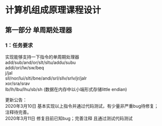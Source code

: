 # 计算机组成原理课程设计
## 第一部分 单周期处理器
### 1：任务要求
实现能够支持一下指令的单周期处理器</br>
add/sub/and/or/slt/sltu/addu/subu</br>
addi/ori/lw/sw/beq</br>
j/jal</br>
sll/nor/lui/slti/bne/andi/srl/sllv/srlv/jr/jalr</br>
xor/sra/srav</br>
lb/lh/lbu/lhu/sb/sh (数据在内存中以小端形式存储little endian)</br>

更新公告：</br>
2020年3月10日 基本实现以上指令并通过代码测试，有少量非严重bug待修复；注释待完善。</br>
2020年3月11日 修复目前已知bug；完善注释 且通过测试代码测试</br>